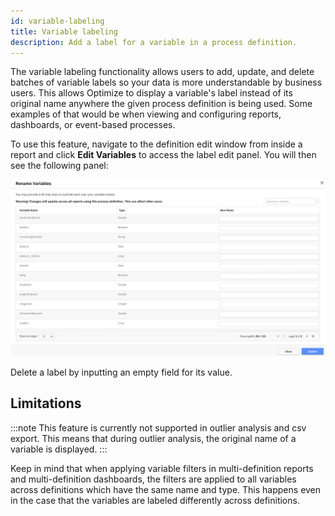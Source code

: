 ```yaml
---
id: variable-labeling
title: Variable labeling
description: Add a label for a variable in a process definition.
---
```


The variable labeling functionality allows users to add, update, and delete batches of variable labels so your data is more understandable by business users. This allows Optimize to display a variable's label instead of its original name anywhere the given process definition is being used. Some examples of that would be
when viewing and configuring reports, dashboards, or event-based processes.

To use this feature, navigate to the definition edit window from inside a report and click **Edit Variables** to access the label edit panel. You will then see the following panel:

![Label Edit panel](./img/variable-labeling-panel.png)

Delete a label by inputting an empty field for its value.

## Limitations

:::note
This feature is currently not supported in outlier analysis and csv export. This means that during outlier analysis, the original name of a variable is displayed.
:::

Keep in mind that when applying variable filters in multi-definition reports and multi-definition dashboards, the filters are applied to all variables across definitions which have the same name and type. This happens even in the case that the variables are labeled differently across definitions.
